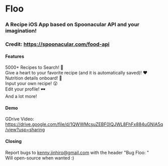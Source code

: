 # Floo
### A Recipe iOS App based on Spoonacular API and your imagination!
### Credit: https://spoonacular.com/food-api
#### Features
5000+ Recipes to Search! 🍉 <br />
Give a heart to your favorite recipe (and it is automatically saved)! ❤️ <br />
Nutrition details onboard! 📖 <br />
Input your own recipe! 😲 <br />
Edit your profile! 🕶️ <br />
And a lot more! <br />

#### Demo
GDrive Video: https://drive.google.com/file/d/1QWWMcsuZEBF0lQJWL8FhFx884uGNIA5q/view?usp=sharing <br />

#### Closing
Report bugs to kenny.jinhiro@gmail.com with the header "Bug Floo: <What you see>" <br />
Will open-source when wanted :)


